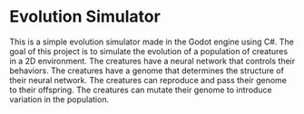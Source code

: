 # Evolution Simulator

This is a simple evolution simulator made in the Godot engine using C#. The
goal of this project is to simulate the evolution of a population of creatures
in a 2D environment. The creatures have a neural network that controls their
behaviors. The creatures have a genome that determines the structure of their
neural network. The creatures can reproduce and pass their genome to their
offspring. The creatures can mutate their genome to introduce variation in the
population.

